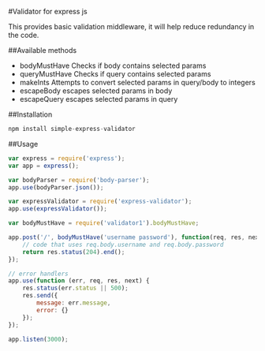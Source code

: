 #Validator for express js

This provides basic validation middleware, it will help reduce redundancy in the code.

##Available methods
- bodyMustHave
    Checks if body contains selected params
- queryMustHave
    Checks if query contains selected params
- makeInts
    Attempts to convert selected params in query/body to integers
- escapeBody
    escapes selected params in body
- escapeQuery
    escapes selected params in query

##Installation
```javascript
npm install simple-express-validator
```

##Usage
```javascript
var express = require('express');
var app = express();

var bodyParser = require('body-parser');
app.use(bodyParser.json());

var expressValidator = require('express-validator');
app.use(expressValidator());

var bodyMustHave = require('validator1').bodyMustHave;

app.post('/', bodyMustHave('username password'), function(req, res, next){
    // code that uses req.body.username and req.body.password
    return res.status(204).end();
});

// error handlers
app.use(function (err, req, res, next) {
    res.status(err.status || 500);
    res.send({
        message: err.message,
        error: {}
    });
});

app.listen(3000);
```